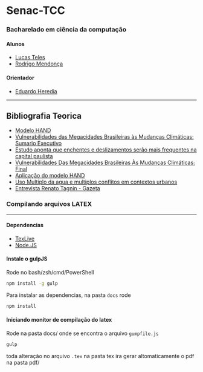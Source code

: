 # Senac-TCC 
### Bacharelado em ciência da computação

#### Alunos
 - [Lucas Teles](https://github.com/lucasteles)
 - [Rodrigo Mendonça](https://github.com/rodrigo-mendonca)

#### Orientador
 - [Eduardo Heredia](https://github.com/eheredia2511)

-----------

## Bibliografia Teorica
- [Modelo HAND](http://modelohand.blogspot.com.br/2012/03/modelo-hand-na-previsao-de-enchentes_08.html)
- [Vulnerabilidades das Megacidades Brasileiras às Mudanças Climáticas: Sumario Executivo](http://mudancasclimaticas.cptec.inpe.br/~rmclima/pdfs/publicacoes/2010/SumarioExecutivo_megacidades.pdf)
- [Estudo aponta que enchentes e deslizamentos serão mais frequentes na capital paulista](http://www.inpe.br/noticias/noticia.php?Cod_Noticia=2215)
- [Vulnerabilidades Das Megacidades Brasileiras Às Mudanças Climáticas: Final](http://www.nepo.unicamp.br/textos/publicacoes/livros/megacidades/megacidades_RMSP.pdf)
- [Aplicação do modelo HAND](http://4ccr.pgr.mpf.mp.br/documentos-e-publicacoes/adis-propostas/adi_4901_peticao_inicial_-_parte_2.pdf)
- [Uso Multiplo da agua e multiplos conflitos em contextos urbanos](http://www.nepo.unicamp.br/textos/publicacoes/livros/migracao_urbanas/02pronex_14_Uso_Multiplo.pdf)
- [Entrevista Renato Tagnin - Gazeta](https://www.youtube.com/watch?v=fZJmAj2sFaE)


### Compilando arquivos LATEX
----------------------------
#### Dependencias
 - [TexLive](https://www.tug.org/texlive/)
 - [Node.JS](https://nodejs.org/)

#### Instale o gulpJS 
Rode no bash/zsh/cmd/PowerShell
```sh
npm install -g gulp
```

Para instalar as dependencias, na pasta `docs` rode
```sh
npm install
```

#### Iniciando monitor de compilação do latex
Rode na pasta docs/ onde se encontra o arquivo `gumpfile.js`

```sh
gulp
```

toda alteração no arquivo `.tex` na pasta tex ira gerar altomaticamente o pdf na pasta pdf/

